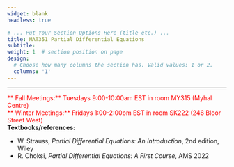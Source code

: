```yaml
---
widget: blank
headless: true

# ... Put Your Section Options Here (title etc.) ...
title: MAT351 Partial Differential Equations
subtitle: 
weight: 1  # section position on page
design:
  # Choose how many columns the section has. Valid values: 1 or 2.
  columns: '1'
---
```


     
---
<span style="color:red">** Fall Meetings:** Tuesdays 9:00-10:00am EST in room MY315 (Myhal Centre)</span><br>
<span style="color:red">** Winter Meetings:** Fridays 1:00-2:00pm EST in room SK222 (246 Bloor Street West)</span><br>
**Textbooks/references:**
- W. Strauss, *Partial Differential Equations: An Introduction*, 2nd edition, Wiley
- R. Choksi, *Partial Differential Equations: A First Course*, AMS 2022

